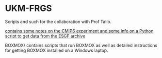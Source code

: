 # UKM-FRGS
Scripts and such for the collaboration with Prof Talib.

[contains some notes on the CMIP6 experiment and some info on a Python script to get data from the ESGF archive](/CMIP6_data/)

BOXMOX/ contains scripts that run BOXMOX as well as detailed instructions for getting BOXMOX installed on a Windows laptop.
